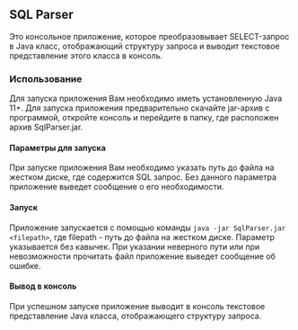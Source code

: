 ## SQL Parser
Это консольное приложение, которое преобразовывает 
SELECT-запрос в Java класс, отображающий структуру запроса
и выводит текстовое представление этого класса в консоль.

### Использование
Для запуска приложения Вам необходимо иметь установленную Java 11+. 
Для запуска приложения предварительно скачайте jar-архив с программой, 
откройте консоль и перейдите в папку, где расположен архив SqlParser.jar.

#### Параметры для запуска
При запуске приложения Вам необходимо указать путь до файла на жестком диске,
где содержится SQL запрос. Без данного параметра приложение выведет сообщение о его необходимости. 

#### Запуск
Приложение запускается с помощью команды `java -jar SqlParser.jar <filepath>`, где 
filepath - путь до файла на жестком диске. Параметр указывается без кавычек. При указании
неверного пути или при невозможности прочитать файл приложение выведет сообщение
об ошибке.

#### Вывод в консоль
При успешном запуске приложение выводит в консоль текстовое представление Java класса,
отображающего структуру запроса.